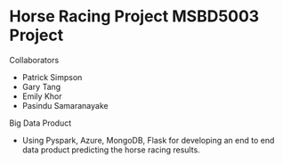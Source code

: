 # Horse Racing Project MSBD5003 Project

Collaborators
- Patrick Simpson
- Gary Tang
- Emily Khor
- Pasindu Samaranayake

Big Data Product 

- Using Pyspark, Azure, MongoDB, Flask for developing an end to end data product predicting the horse racing results.

